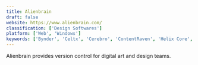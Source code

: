 ```yaml
---
title: Alienbrain
draft: false 
website: https://www.alienbrain.com/
classification: ['Design Softwares']
platform: ['Web', 'Windows']
keywords: ['Bynder', 'Celtx', 'Cerebro', 'ContentRaven', 'Helix Core', 'IMATCH', 'Invision', 'Plastic SCM', 'ResourceSpace', 'SetKeeper', 'Shotgun', 'Springloops', 'StudioBinder', 'TACTIC', 'Tandem Vault', 'Venngage', 'Yamdu', 'ftrack']
---
```

Alienbrain provides version control for digital art and design teams.